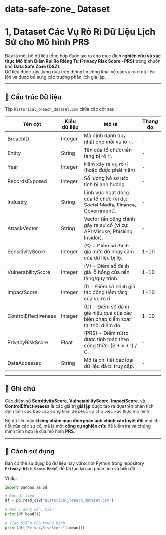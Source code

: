 # data-safe-zone_ Dataset

# 1, Dataset Các Vụ Rò Rỉ Dữ Liệu Lịch Sử cho Mô hình PRS

Đây là một bộ dữ liệu tổng hợp được tạo ra cho mục đích **nghiên cứu và xác thực Mô hình Điểm Rủi Ro Riêng Tư (Privacy Risk Score - PRS)** trong khuôn khổ **Data Safe Zone (DSZ)**.  
Dữ liệu được xây dựng dựa trên thông tin công khai về các vụ rò rỉ dữ liệu lớn và được bổ sung các trường phân tích giả lập.

---

## 📁 Cấu trúc Dữ liệu

Tệp `historical_breach_dataset.csv` chứa các cột sau:

| Tên cột              | Kiểu dữ liệu | Mô tả                                                                                   | Thang đo |
|----------------------|--------------|-----------------------------------------------------------------------------------------|----------|
| BreachID             | Integer      | Mã định danh duy nhất cho mỗi vụ rò rỉ.                                                | -        |
| Entity               | String       | Tên của tổ chức/nền tảng bị rò rỉ.                                                    | -        |
| Year                 | Integer      | Năm xảy ra vụ rò rỉ (hoặc được phát hiện).                                            | -        |
| RecordsExposed       | Integer      | Số lượng hồ sơ ước tính bị ảnh hưởng.                                                 | -        |
| Industry             | String       | Lĩnh vực hoạt động của tổ chức (ví dụ: Social Media, Finance, Government).           | -        |
| AttackVector         | String       | Vector tấn công chính gây ra sự cố (ví dụ: API Misuse, Phishing, Insider).            | -        |
| SensitivityScore     | Integer      | (S) - Điểm số đánh giá mức độ nhạy cảm của dữ liệu bị lộ.                              | 1-10     |
| VulnerabilityScore   | Integer      | (V) - Điểm số đánh giá lỗ hổng của nền tảng/quy trình.                                | 1-10     |
| ImpactScore          | Integer      | (I) - Điểm số đánh giá tác động tiềm tàng của vụ rò rỉ.                               | 1-10     |
| ControlEffectiveness | Integer      | (C) - Điểm số đánh giá hiệu quả của các biện pháp kiểm soát tại thời điểm đó.         | 1-10     |
| PrivacyRiskScore     | Float        | (PRS) - Điểm rủi ro được tính toán theo công thức: (S * V * I) / C.                  | -        |
| DataAccessed         | String       | Mô tả chi tiết các loại dữ liệu đã bị truy cập.                                       | -        |

---

## 📝 Ghi chú

Các điểm số **SensitivityScore**, **VulnerabilityScore**, **ImpactScore**, và **ControlEffectiveness** là các giá trị **giả lập** được tạo ra dựa trên phân tích định tính các báo cáo công khai để phục vụ cho việc xác thực mô hình.  

Bộ dữ liệu này **không nhằm mục đích phản ánh chính xác tuyệt đối** mọi chi tiết của các sự cố, mà là một **công cụ nghiên cứu** để kiểm tra và chứng minh tính hợp lệ của mô hình **PRS**.

---

## 🚀 Cách sử dụng

Bạn có thể sử dụng bộ dữ liệu này với script Python trong repository  
**`Privacy-Risk-Score-Model`** để tái tạo lại các phân tích và biểu đồ.

Ví dụ:

```python
import pandas as pd

# Đọc dữ liệu
df = pd.read_csv("historical_breach_dataset.csv")

# Xem 5 dòng đầu tiên
print(df.head())

# Tính điểm PRS trung bình
print(df["PrivacyRiskScore"].mean())


